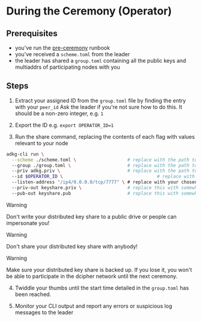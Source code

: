 # During the Ceremony (Operator)

## Prerequisites
- you've run the [pre-ceremony](./pre-ceremony-operator.md) runbook
- you've received a `scheme.toml` from the leader
- the leader has shared a `group.toml` containing all the public keys and multiaddrs of participating nodes with you

## Steps
1. Extract your assigned ID from the `group.toml` file by finding the entry with your `peer_id`
Ask the leader if you're not sure how to do this.
It should be a non-zero integer, e.g. `1`

2. Export the ID 
e.g. `export OPERATOR_ID=1`

3. Run the share command, replacing the contents of each flag with values relevant to your node
```bash
adkg-cli run \
  --scheme ./scheme.toml \                   # replace with the path to the scheme.toml file the leader gave you
  --group ./group.toml \                     # replace with the path to the group.toml the leader gave you
  --priv adkg.priv \                         # replace with the path to your private key file
  --id $OPERATOR_ID \                                   # replace with your assigned ID
  --listen-address "/ip4/0.0.0.0/tcp/7777" \ # replace with your chosen multiaddr
  --priv-out keyshare.priv \                 # replace this with somewhere you can store your shared keys
  --pub-out keyshare.pub                     # replace this with somewhere you can store your shared keys

```

> [!WARNING]  
> Don't write your distributed key share to a public drive or people can impersonate you!

> [!WARNING]  
> Don't share your distributed key share with anybody!

> [!WARNING]  
> Make sure your distributed key share is backed up. If you lose it, you won't be able to participate in the dcipher network until the next ceremony.

4. Twiddle your thumbs until the start time detailed in the `group.toml` has been reached.

5. Monitor your CLI output and report any errors or suspicious log messages to the leader

